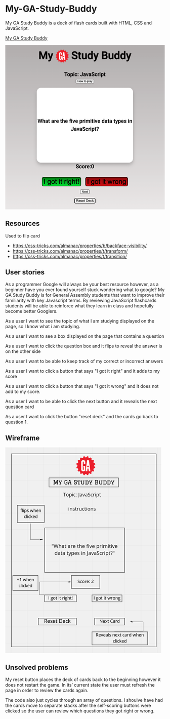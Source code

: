 # My-GA-Study-Buddy
My GA Study Buddy is a deck of flash cards built with HTML, CSS and JavaScript. 

[My GA Study Buddy](https://tsucodes.github.io/My-GA-Study-Buddy/)

![Project preview](studybuddygamepreview.png)
## Resources 
Used to flip card
- https://css-tricks.com/almanac/properties/b/backface-visibility/
- https://css-tricks.com/almanac/properties/t/transform/
- https://css-tricks.com/almanac/properties/t/transition/

## User stories
 As a programmer Google will always be your best resource however, as a beginner have you ever found yourself stuck wondering what to google? My GA Study Buddy is for General Assembly students that want to improve their familiarity with key Javascript terms. By reviewing JavaScript flashcards students will be able to reinforce what they learn in class and hopefully become better Googlers.

As a user I want to see the topic of what I am studying displayed on the page, so I know what i am studying.

As a user I want to see a box displayed on the page that contains a question

As a user I want to click the question box and it flips to reveal the answer is on the other side

As a user I want to be able to keep track of my correct or incorrect answers

As a user I want to click a button that says "I got it right" and it adds to my score

As a user I want to click a button that says "I got it wrong" and it does not add to my score.

As a user I want to be able to click the next button and it reveals the next question card

As a user I want to click the button "reset deck" and the cards go back to question 1.

## Wireframe
![Wireframes](StudyBuddywireframequestion.png)

## Unsolved problems
 My reset button places the deck of cards back to the beginning however it does not restart the game. In its’ current state the user must refresh the page in order to review the cards again.

The code also just cycles through an array of questions. I shoulve have had the cards move to separate stacks after the self-scoring buttons were clicked so the user can review which questions they got right or wrong.